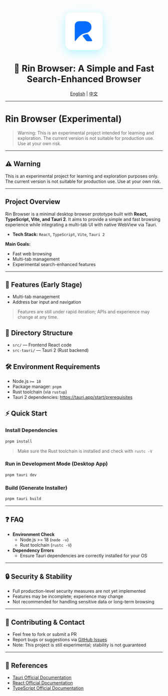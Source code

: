 <div align="center">

<div style="margin: 20px 0;">
  <img src="./src-tauri/icons/icon.png" width="120" height="120" alt="Rin Logo" style="border-radius: 20px; box-shadow: 0 8px 32px rgba(0, 217, 255, 0.3);">
</div>

# 🚀 Rin Browser: A Simple and Fast Search-Enhanced Browser

<p>
  <a href="README.md">English</a> |
  <a href="README-zh.md">中文</a>
</p>

</div>

---

# Rin Browser (Experimental)

> Warning: This is an experimental project intended for learning and exploration. The current version is not suitable for production use. Use at your own risk.

---

## ⚠️ Warning

This is an experimental project for learning and exploration purposes only. The current version is not suitable for production use. Use at your own risk.

---

## Project Overview

Rin Browser is a minimal desktop browser prototype built with **React, TypeScript, Vite, and Tauri 2**.
It aims to provide a simple and fast browsing experience while integrating a multi-tab UI with native WebView via Tauri.

- **Tech Stack:** `React`, `TypeScript`, `Vite`, `Tauri 2`

**Main Goals:**

- Fast web browsing
- Multi-tab management
- Experimental search-enhanced features

---

## 🚀 Features (Early Stage)

- Multi-tab management
- Address bar input and navigation

> Features are still under rapid iteration; APIs and experience may change at any time.

## 📁 Directory Structure

- `src/` — Frontend React code
- `src-tauri/` — Tauri 2 (Rust backend)

## 🛠 Environment Requirements

- Node.js `>= 18`
- Package manager: `pnpm`
- Rust toolchain (via `rustup`)
- Tauri 2 dependencies: https://tauri.app/start/prerequisites

## ⚡ Quick Start

### Install Dependencies

```bash
pnpm install
```

> Make sure the Rust toolchain is installed and check with `rustc -V`

### Run in Development Mode (Desktop App)

```bash
pnpm tauri dev
```

### Build (Generate Installer)

```bash
pnpm tauri build
```

---

## ❓ FAQ

- **Environment Check**
  - Node.js >= 18 (`node -v`)
  - Rust toolchain (`rustc -V`)
- **Dependency Errors**
  - Ensure Tauri dependencies are correctly installed for your OS

---

## 🔒 Security & Stability

- Full production-level security measures are not yet implemented
- Features may be incomplete; experience may change
- Not recommended for handling sensitive data or long-term browsing

---

## 🤝 Contributing & Contact

- Feel free to fork or submit a PR
- Report bugs or suggestions via [GitHub Issues](https://github.com/calebax/Rin/issues)
- Note: This project is still experimental; stability is not guaranteed

---

## 📖 References

- [Tauri Official Documentation](https://tauri.app/)
- [React Official Documentation](https://reactjs.org/)
- [TypeScript Official Documentation](https://www.typescriptlang.org/)
